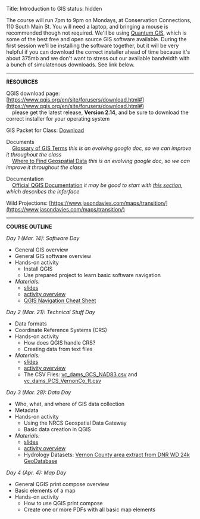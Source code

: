 Title: Introduction to GIS
status: hidden

The course will run 7pm to 9pm on Mondays, at Conservation Connections, 110 South Main St. You will need a laptop, and bringing a mouse is recommended though not required. We'll be using [Quantum GIS](https://www.qgis.org/en/site/), which is some of the best free and open source GIS software available. During the first session we'll be installing the software together, but it will be very helpful if you can download the correct installer ahead of time because it's about 375mb and we don't want to stress out our available bandwidth with a bunch of simulatenous downloads.  See link below.

---

**RESOURCES**

QGIS download page: [https://www.qgis.org/en/site/forusers/download.html#](https://www.qgis.org/en/site/forusers/download.html#)
<br>&nbsp;&nbsp;&nbsp;&nbsp;please get the latest release, **Version 2.14**, and be sure to download the correct installer for your operating system

GIS Packet for Class: [Download](https://s3-us-west-2.amazonaws.com/legiongis.com/safe/gis_intro/GIS_Packet_031416.zip)

Documents
<br>&nbsp;&nbsp;&nbsp;&nbsp;[Glossary of GIS Terms](https://docs.google.com/document/d/1KV-BNb3nFhFHKfTG48yF-vfAi-lwOhRc-Ke_4Ywk1IU/pub) _this is an evolving google doc, so we can improve it throughout the class_
<br>&nbsp;&nbsp;&nbsp;&nbsp;[Where to Find Geospatial Data](https://docs.google.com/document/d/1MmuemQHztnSK5Xj4DNlbgvtXErR0w_aImZjQWyz3N1Y/pub) _this is an evolving google doc, so we can improve it throughout the class_

Documentation
<br>&nbsp;&nbsp;&nbsp;&nbsp;[Official QGIS Documentation](http://docs.qgis.org/2.8/en/docs/user_manual/index.html) _it may be good to start with [this section](http://docs.qgis.org/2.8/en/docs/user_manual/introduction/qgis_gui.html), which describes the inferface_

Wild Projections: [https://www.jasondavies.com/maps/transition/](https://www.jasondavies.com/maps/transition/)

---

**COURSE OUTLINE**

_Day 1 (Mar. 14): Software Day_

+  General GIS overview
+  General GIS software overview
+  Hands-on activity
    +  Install QGIS
    +  Use prepared project to learn basic software navigation
+  _Materials:_
    +  [slides](
https://s3-us-west-2.amazonaws.com/legiongis.com/safe/gis_intro/day1/IntroClass_Day1_Slides.pdf)
    +  [activity overview](https://s3-us-west-2.amazonaws.com/legiongis.com/safe/gis_intro/day1/Day1Activity_ConfigureInterfaceNavigation.pdf)
    +  [QGIS Navigation Cheat Sheet](https://s3-us-west-2.amazonaws.com/legiongis.com/safe/gis_intro/day1/QGIS_Navigation_Cheat_Sheet.pdf)


_Day 2 (Mar. 21): Technical Stuff Day_

+  Data formats
+  Coordinate Reference Systems (CRS)
+  Hands-on activity
    +  How does QGIS handle CRS?
    +  Creating data from text files
+  _Materials:_
    +  [slides](https://s3-us-west-2.amazonaws.com/legiongis.com/safe/gis_intro/day2/IntroClass_Day2_Slides.pdf)
    +  [activity overview](https://s3-us-west-2.amazonaws.com/legiongis.com/safe/gis_intro/day2/Day+2+Activity+%E2%80%94+CRS.pdf)
    +  The CSV Files: [vc_dams_GCS_NAD83.csv](	
https://s3-us-west-2.amazonaws.com/legiongis.com/safe/gis_intro/day2/vc_dams_GCS_NAD83.csv) and [vc_dams_PCS_VernonCo_ft.csv](https://s3-us-west-2.amazonaws.com/legiongis.com/safe/gis_intro/day2/vc_dams_PCS_VernonCo_ft.csv)
    
_Day 3 (Mar. 28): Data Day_

+  Who, what, and where of GIS data collection
+  Metadata
+  Hands-on activity
    +  Using the NRCS Geospatial Data Gateway
    +  Basic data creation in QGIS
+  _Materials:_
    + [slides](
https://s3-us-west-2.amazonaws.com/legiongis.com/safe/gis_intro/day3/IntroClass_Day3_slides032916.pdf)
    +  [activity overview](
https://s3-us-west-2.amazonaws.com/legiongis.com/safe/gis_intro/day3/Day+3+Activity+%E2%80%94+Finding+and+Importing+Data.pdf)
    +  Hydrology Datasets: [Vernon County area extract from DNR WD 24k GeoDatabase](
https://s3-us-west-2.amazonaws.com/legiongis.com/safe/gis_intro/day3/WD_HYDRO_vcHUC12_clip.zip)
    
_Day 4 (Apr. 4): Map Day_

+  General QGIS print compose overview
+  Basic elements of a map
+  Hands-on activity
    +  How to use QGIS print compose
    +  Create one or more PDFs with all basic map elements

